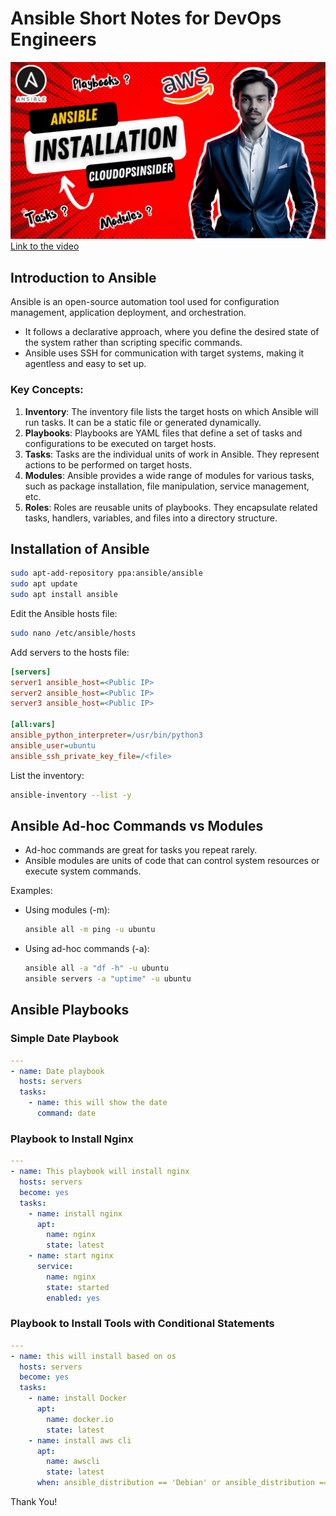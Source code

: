 # Ansible Short Notes for DevOps Engineers

![Alt text](https://github.com/Siddhipradamohapatro120503/ansible-installation/blob/main/Ansible-thumb.png)
[Link to the video](https://www.youtube.com/watch?v=TQxbdh4g7oI&t=1557s)


## Introduction to Ansible

Ansible is an open-source automation tool used for configuration management, application deployment, and orchestration.

- It follows a declarative approach, where you define the desired state of the system rather than scripting specific commands.
- Ansible uses SSH for communication with target systems, making it agentless and easy to set up.

### Key Concepts:

1. **Inventory**: The inventory file lists the target hosts on which Ansible will run tasks. It can be a static file or generated dynamically.
2. **Playbooks**: Playbooks are YAML files that define a set of tasks and configurations to be executed on target hosts.
3. **Tasks**: Tasks are the individual units of work in Ansible. They represent actions to be performed on target hosts.
4. **Modules**: Ansible provides a wide range of modules for various tasks, such as package installation, file manipulation, service management, etc.
5. **Roles**: Roles are reusable units of playbooks. They encapsulate related tasks, handlers, variables, and files into a directory structure.

## Installation of Ansible

```bash
sudo apt-add-repository ppa:ansible/ansible
sudo apt update
sudo apt install ansible
```

Edit the Ansible hosts file:
```bash
sudo nano /etc/ansible/hosts
```

Add servers to the hosts file:
```ini
[servers]
server1 ansible_host=<Public IP>
server2 ansible_host=<Public IP>
server3 ansible_host=<Public IP>

[all:vars]
ansible_python_interpreter=/usr/bin/python3
ansible_user=ubuntu
ansible_ssh_private_key_file=/<file>
```

List the inventory:
```bash
ansible-inventory --list -y
```

## Ansible Ad-hoc Commands vs Modules

- Ad-hoc commands are great for tasks you repeat rarely.
- Ansible modules are units of code that can control system resources or execute system commands.

Examples:
- Using modules (-m):
  ```bash
  ansible all -m ping -u ubuntu
  ```

- Using ad-hoc commands (-a):
  ```bash
  ansible all -a "df -h" -u ubuntu
  ansible servers -a "uptime" -u ubuntu
  ```

## Ansible Playbooks

### Simple Date Playbook

```yaml
---
- name: Date playbook
  hosts: servers
  tasks:
    - name: this will show the date
      command: date
```

### Playbook to Install Nginx

```yaml
---
- name: This playbook will install nginx
  hosts: servers
  become: yes
  tasks:
    - name: install nginx
      apt:
        name: nginx
        state: latest
    - name: start nginx
      service:
        name: nginx
        state: started
        enabled: yes
```

### Playbook to Install Tools with Conditional Statements

```yaml
---
- name: this will install based on os
  hosts: servers
  become: yes
  tasks:
    - name: install Docker
      apt:
        name: docker.io
        state: latest
    - name: install aws cli
      apt:
        name: awscli
        state: latest
      when: ansible_distribution == 'Debian' or ansible_distribution == 'Ubuntu'
```

Thank You!
